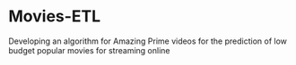 # Movies-ETL
Developing an algorithm for Amazing Prime videos for the prediction of low budget popular movies for streaming online
